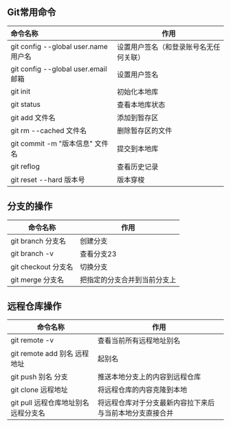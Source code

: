 ## Git常用命令

| 命令名称                              | 作用                                   |
| :------------------------------------ | -------------------------------------- |
| git config --global user.name  用户名 | 设置用户签名（和登录账号名无任何关联） |
| git config --global user.email  邮箱  | 设置用户签名                           |
| git init                              | 初始化本地库                           |
| git status                            | 查看本地库状态                         |
| git add 文件名                        | 添加到暂存区                           |
| git rm --cached 文件名                | 删除暂存区的文件                       |
| git commit -m "版本信息"  文件名      | 提交到本地库                           |
| git reflog                            | 查看历史记录                           |
| git reset --hard 版本号               | 版本穿梭                               |

## 分支的操作

| 命令名称            | 作用                         |
| ------------------- | ---------------------------- |
| git branch 分支名   | 创建分支                     |
| git branch -v       | 查看分支23                   |
| git checkout 分支名 | 切换分支                     |
| git merge 分支名    | 把指定的分支合并到当前分支上 |

## 远程仓库操作

| 命令名称                             | 作用                                                     |
| ------------------------------------ | -------------------------------------------------------- |
| git remote -v                        | 查看当前所有远程地址别名                                 |
| git remote add 别名 远程地址         | 起别名                                                   |
| git push 别名 分支                   | 推送本地分支上的内容到远程仓库                           |
| git clone 远程地址                   | 将远程仓库的内容克隆到本地                               |
| git pull 远程仓库地址别名 远程分支名 | 将远程仓库对于分支最新内容拉下来后与当前本地分支直接合并 |

